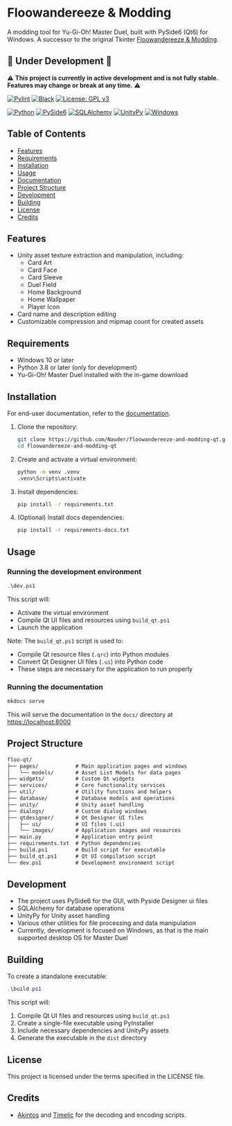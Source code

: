 # Floowandereeze & Modding

A modding tool for Yu-Gi-Oh! Master Duel, built with PySide6 (Qt6) for Windows. A successor to the original Tkinter
[Floowandereeze & Modding](https://github.com/Nauder/floowandereeze-and-modding).

## 🚧 Under Development 🚧

⚠️ **This project is currently in active development and is not fully stable. Features may change or break at any time.** ⚠️

[![Pylint](https://github.com/Nauder/floowandereeze-and-modding-qt/actions/workflows/pylint.yml/badge.svg)](https://github.com/Nauder/floowandereeze-and-modding-qt/actions/workflows/pylint.yml)
[![Black](https://github.com/Nauder/floowandereeze-and-modding-qt/actions/workflows/black.yml/badge.svg)](https://github.com/Nauder/floowandereeze-and-modding-qt/actions/workflows/black.yml)
[![License: GPL v3](https://img.shields.io/badge/License-GPLv3-blue.svg)](https://www.gnu.org/licenses/gpl-3.0)

[![Python](https://img.shields.io/badge/python-3.8+-blue.svg?logo=python&logoColor=white)](https://www.python.org)
[![PySide6](https://img.shields.io/badge/PySide6-6.7.2-41CD52.svg?logo=qt&logoColor=white)](https://doc.qt.io/qtforpython-6/)
[![SQLAlchemy](https://img.shields.io/badge/SQLAlchemy-2.0.34-29B6F6.svg?logo=sqlalchemy&logoColor=white)](https://www.sqlalchemy.org)
[![UnityPy](https://img.shields.io/badge/UnityPy-1.10.18-000000.svg?logo=unity&logoColor=white)](https://github.com/K0lb3/UnityPy)
[![Windows](https://img.shields.io/badge/Windows-10+-0078D6.svg?logo=windows&logoColor=white)](https://www.microsoft.com/windows)

## Table of Contents

- [Features](#features)
- [Requirements](#requirements)
- [Installation](#installation)
- [Usage](#usage)
- [Documentation](docs/README.md)
- [Project Structure](#project-structure)
- [Development](#development)
- [Building](#building)
- [License](#license)
- [Credits](#credits)

## Features

- Unity asset texture extraction and manipulation, including:
  - Card Art
  - Card Face
  - Card Sleeve
  - Duel Field
  - Home Background
  - Home Wallpaper
  - Player Icon
- Card name and description editing
- Customizable compression and mipmap count for created assets

## Requirements

- Windows 10 or later
- Python 3.8 or later (only for development)
- Yu-Gi-Oh! Master Duel installed with the in-game download

## Installation

For end-user documentation, refer to the [documentation](https://nauder.github.io/floowandereeze-and-modding-qt).

1. Clone the repository:

    ```bash
    git clone https://github.com/Nauder/floowandereeze-and-modding-qt.git
    cd floowandereeze-and-modding-qt
    ```

2. Create and activate a virtual environment:

    ```bash
    python -m venv .venv
    .venv\Scripts\activate
    ```

3. Install dependencies:

    ```bash
    pip install -r requirements.txt
    ```

4. (Optional) Install docs dependencies:

    ```bash
    pip install -r requirements-docs.txt
    ```

## Usage

### Running the development environment

```powershell
.\dev.ps1
```

This script will:

- Activate the virtual environment
- Compile Qt UI files and resources using `build_qt.ps1`
- Launch the application

Note: The `build_qt.ps1` script is used to:

- Compile Qt resource files (`.qrc`) into Python modules
- Convert Qt Designer UI files (`.ui`) into Python code
- These steps are necessary for the application to run properly

### Running the documentation

```bash
mkdocs serve
```

This will serve the documentation in the `docs/` directory at <https://localhost:8000>

## Project Structure

```txt
floo-qt/
├── pages/            # Main application pages and windows
│   └── models/       # Asset List Models for data pages
├── widgets/          # Custom Qt widgets
├── services/         # Core functionality services
├── util/             # Utility functions and helpers
├── database/         # Database models and operations
├── unity/            # Unity asset handling
├── dialogs/          # Custom dialog windows
├── qtdesigner/       # Qt Designer UI files
│   ├── ui/           # UI files (.ui)
│   └── images/       # Application images and resources
├── main.py           # Application entry point
├── requirements.txt  # Python dependencies
├── build.ps1         # Build script for executable
├── build_qt.ps1      # Qt UI compilation script
└── dev.ps1           # Development environment script
```

## Development

- The project uses PySide6 for the GUI, with Pyside Designer ui files
- SQLAlchemy for database operations
- UnityPy for Unity asset handling
- Various other utilities for file processing and data manipulation
- Currently, development is focused on Windows, as that is the main supported desktop OS for Master Duel

## Building

To create a standalone executable:

```powershell
.\build.ps1
```

This script will:

1. Compile Qt UI files and resources using `build_qt.ps1`
2. Create a single-file executable using PyInstaller
3. Include necessary dependencies and UnityPy assets
4. Generate the executable in the `dist` directory

## License

This project is licensed under the terms specified in the LICENSE file.

## Credits

- [Akintos](https://gist.github.com/akintos/04e2494c62184d2d4384078b0511673b)
and [Timelic](https://github.com/timelic/master-duel-chinese-translation-switch) for the decoding and encoding scripts.

